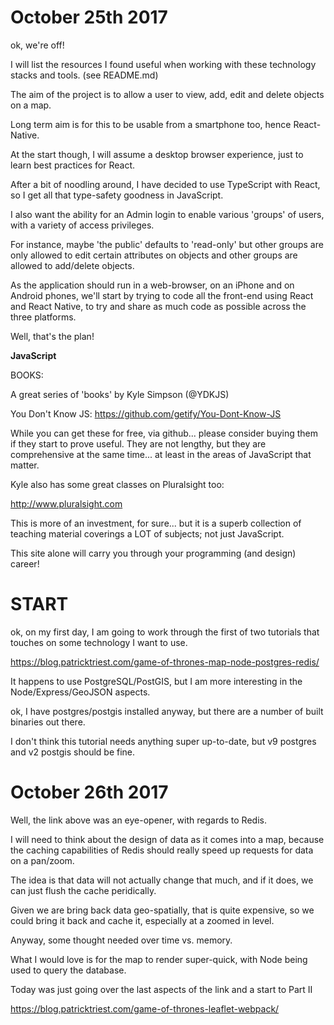 October 25th 2017
=================

ok, we're off!

I will list the resources I found useful when working with these
technology stacks and tools. (see README.md)


The aim of the project is to allow a user to view, add, edit and delete objects on a map.

Long term aim is for this to be usable from a smartphone too, hence React-Native.

At the start though, I will assume a desktop browser experience, just to learn best practices for React.

After a bit of noodling around, I have decided to use TypeScript with React, so I get all that type-safety goodness in JavaScript.

I also want the ability for an Admin login to enable various 'groups' of users, with a variety of access privileges.

For instance, maybe 'the public' defaults to 'read-only' but other groups are only allowed to edit certain attributes on objects and other groups are allowed to add/delete objects.

As the application should run in a web-browser, on an iPhone
and on Android phones, we'll start by trying to code all
the front-end using React and React Native, to try and share
as much code as possible across the three platforms.

Well, that's the plan!


**JavaScript**

BOOKS:

A great series of 'books' by Kyle Simpson (@YDKJS)

You Don't Know JS: https://github.com/getify/You-Dont-Know-JS

While you can get these for free, via github... please consider
buying them if they start to prove useful. They are not lengthy, but
they are comprehensive at the same time... at least in the areas
of JavaScript that matter.

Kyle also has some great classes on Pluralsight too:

http://www.pluralsight.com

This is more of an investment, for sure... but it is a superb collection
of teaching material coverings a LOT of subjects; not just JavaScript.

This site alone will carry you through your programming (and design)
career!


START
=====

ok, on my first day, I am going to work through the first of two tutorials that touches on some technology I want to use.

https://blog.patricktriest.com/game-of-thrones-map-node-postgres-redis/

It happens to use PostgreSQL/PostGIS, but I am more interesting in the Node/Express/GeoJSON aspects.


ok, I have postgres/postgis installed anyway, but there are a number of built binaries out there.

I don't think this tutorial needs anything super up-to-date, but v9 postgres and v2 postgis should be fine.



October 26th 2017
=================

Well, the link above was an eye-opener, with regards to Redis.

I will need to think about the design of data as it comes into a map, because the caching capabilities of Redis should really speed up requests for data on a pan/zoom.

The idea is that data will not actually change that much, and if it does, we can just flush the cache peridically.

Given we are bring back data geo-spatially, that is quite expensive, so we could bring it back and cache it, especially at a zoomed in level.

Anyway, some thought needed over time vs. memory.

What I would love is for the map to render super-quick, with Node being used to query the database.

Today was just going over the last aspects of the link and a start to Part II

https://blog.patricktriest.com/game-of-thrones-leaflet-webpack/



